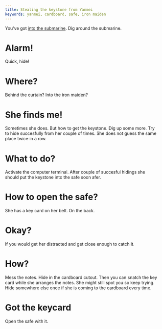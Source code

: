 ```yaml
---
title: Stealing the keystone from Yanmei
keywords: yanmei, cardboard, safe, iron maiden
---
```


You've got [into the submarine](010-submarine-entry.md). Dig around the submarine.

# Alarm!
Quick, hide!

# Where?
Behind the curtain? Into the iron maiden?

# She finds me!
Sometimes she does. But how to get the keystone. Dig up some more. Try to hide succesfully from her couple of times. She does not guess the same place twice in a row.

# What to do?
Activate the computer terminal. After couple of succesful hidings she should put the keystone into the safe soon afer.

# How to open the safe?
She has a key card on her belt. On the back.

# Okay?
If you would get her distracted and get close enough to catch it.

# How?
Mess the notes. Hide in the cardboard cutout. Then you can snatch the key card while she arranges the notes. She might still spot you so keep trying. Hide somewhere else once if she is coming to the cardboard every time.

# Got the keycard
Open the safe with it.
